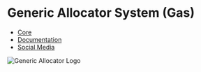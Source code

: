 # Generic Allocator System (Gas)

* [Core](../net.splitcells.gel.core)
* [Documentation](../net.splitcells.gel.doc)
* [Social Media](https://twitter.com/splitcells)

![Generic Allocator Logo](http://splitcells.net/net/splitcells/martins/avots/website/images/license.standard/white.project.logo.generic.allocator.jpg)